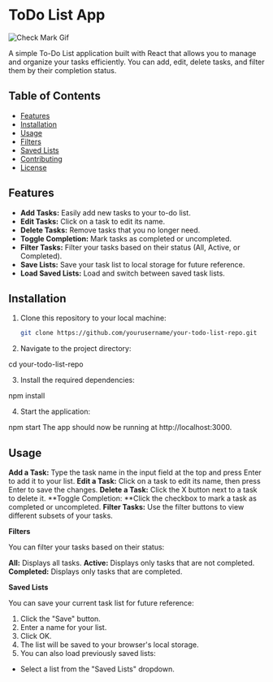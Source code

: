 # ToDo List App
![Check Mark Gif](./static/verified.gif)

A simple To-Do List application built with React that allows you to manage and organize your tasks efficiently. You can add, edit, delete tasks, and filter them by their completion status.

## Table of Contents

- [Features](#features)
- [Installation](#installation)
- [Usage](#usage)
- [Filters](#filters)
- [Saved Lists](#saved-lists)
- [Contributing](#contributing)
- [License](#license)

## Features

- **Add Tasks:** Easily add new tasks to your to-do list.
- **Edit Tasks:** Click on a task to edit its name.
- **Delete Tasks:** Remove tasks that you no longer need.
- **Toggle Completion:** Mark tasks as completed or uncompleted.
- **Filter Tasks:** Filter your tasks based on their status (All, Active, or Completed).
- **Save Lists:** Save your task list to local storage for future reference.
- **Load Saved Lists:** Load and switch between saved task lists.

## Installation

1. Clone this repository to your local machine:

   ```bash
   git clone https://github.com/yourusername/your-todo-list-repo.git

2. Navigate to the project directory:

cd your-todo-list-repo

3. Install the required dependencies:

npm install

4. Start the application:

npm start
The app should now be running at http://localhost:3000.

## Usage

**Add a Task:** Type the task name in the input field at the top and press Enter to add it to your list.
**Edit a Task:** Click on a task to edit its name, then press Enter to save the changes.
**Delete a Task:** Click the X button next to a task to delete it.
**Toggle Completion: **Click the checkbox to mark a task as completed or uncompleted.
**Filter Tasks:** Use the filter buttons to view different subsets of your tasks.

**Filters**

You can filter your tasks based on their status:

**All:** Displays all tasks.
**Active:** Displays only tasks that are not completed.
**Completed:** Displays only tasks that are completed.

**Saved Lists**

You can save your current task list for future reference:

1. Click the "Save" button.
2. Enter a name for your list.
3. Click OK.
4. The list will be saved to your browser's local storage.
5. You can also load previously saved lists:
+ Select a list from the "Saved Lists" dropdown.
